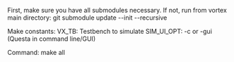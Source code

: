 First, make sure you have all submodules necessary. If not, run from vortex main directory: git submodule update --init --recursive 

Make constants: 
  VX_TB: Testbench to simulate
  SIM_UI_OPT: -c or -gui (Questa in command line/GUI)
  
Command: 
  make all
  

